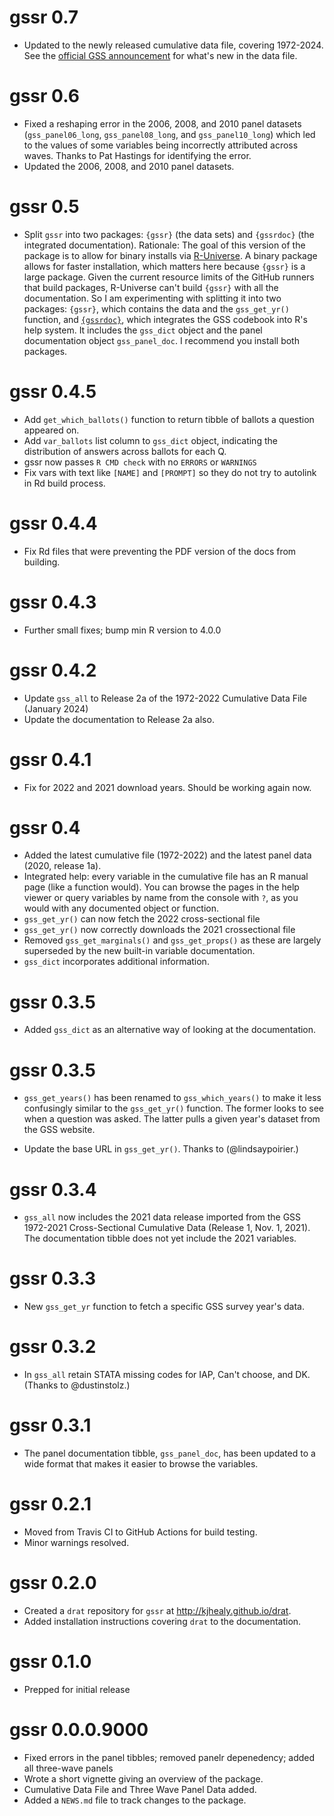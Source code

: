 # gssr 0.7

* Updated to the newly released cumulative data file, covering 1972-2024. See the [official GSS announcement](https://gss.norc.org/content/dam/gss/get-documentation/pdf/other/GSS%202024%20-%20Whats%20New.pdf) for what's new in the data file.

# gssr 0.6

* Fixed a reshaping error in the 2006, 2008, and 2010 panel datasets (`gss_panel06_long`, `gss_panel08_long`, and `gss_panel10_long`) which led to the values of some variables being incorrectly attributed across waves. Thanks to Pat Hastings for identifying the error.
* Updated the 2006, 2008, and 2010 panel datasets.

# gssr 0.5 

* Split `gssr` into two packages: `{gssr}` (the data sets) and `{gssrdoc}` (the integrated documentation). Rationale: The goal of this version of the package is to allow for binary installs via [R-Universe](https://r-universe.dev/search/). A binary package allows for faster installation, which matters here because `{gssr}` is a large package. Given the current resource limits of the GitHub runners that build packages, R-Universe can't build `{gssr}` with all the documentation. So I am experimenting with splitting it into two packages: `{gssr}`, which contains the data and the `gss_get_yr()` function, and [`{gssrdoc}`](https://kjhealy.github.io/gssrdoc), which integrates the GSS codebook into R's help system. It includes the `gss_dict` object and the panel documentation object `gss_panel_doc`. I recommend you install both packages.

# gssr 0.4.5

* Add `get_which_ballots()` function to return tibble of ballots a question appeared on.
* Add `var_ballots` list column to `gss_dict` object, indicating the distribution of answers across ballots for each Q.
* gssr now passes `R CMD check` with no `ERRORS` or `WARNINGS` 
* Fix vars with text like `[NAME]` and `[PROMPT]` so they do not try to autolink in Rd build process.

# gssr 0.4.4

* Fix Rd files that were preventing the PDF version of the docs from building.

# gssr 0.4.3

* Further small fixes; bump min R version to 4.0.0

# gssr 0.4.2

* Update `gss_all` to Release 2a of the 1972-2022 Cumulative Data File (January 2024)
* Update the documentation to Release 2a also.

# gssr 0.4.1

* Fix for 2022 and 2021 download years. Should be working again now. 

# gssr 0.4

* Added the latest cumulative file (1972-2022) and the latest panel data (2020, release 1a).
* Integrated help: every variable in the cumulative file has an R manual page (like a function would). You can browse the pages in the help viewer or query variables by name from the console with `?`, as you would with any documented object or function.
* `gss_get_yr()` can now fetch the 2022 cross-sectional file
* `gss_get_yr()` now correctly downloads the 2021 crossectional file
* Removed `gss_get_marginals()` and `gss_get_props()` as these are largely superseded by the new built-in variable documentation. 
* `gss_dict` incorporates additional information. 


# gssr 0.3.5

* Added `gss_dict` as an alternative way of looking at the documentation.

# gssr 0.3.5

* `gss_get_years()` has been renamed to `gss_which_years()` to make it less confusingly similar to the `gss_get_yr()` function. The former looks to see when a question was asked. The latter pulls a given year's dataset from the GSS website.

* Update the base URL in `gss_get_yr()`. Thanks to (@lindsaypoirier.)

# gssr 0.3.4

* `gss_all` now includes the 2021 data release imported from the GSS 1972-2021 Cross-Sectional Cumulative Data (Release 1, Nov. 1, 2021). The documentation tibble does not yet include the 2021 variables.

# gssr 0.3.3

* New `gss_get_yr` function to fetch a specific GSS survey year's data. 

# gssr 0.3.2

* In `gss_all` retain STATA missing codes for IAP, Can't choose, and DK. (Thanks to @dustinstolz.)

# gssr 0.3.1

* The panel documentation tibble, `gss_panel_doc`, has been updated to a wide format that makes it easier to browse the variables.

# gssr 0.2.1

* Moved from Travis CI to GitHub Actions for build testing.
* Minor warnings resolved.

# gssr 0.2.0

* Created a `drat` repository for `gssr` at <http://kjhealy.github.io/drat>.
* Added installation instructions covering `drat` to the documentation.


# gssr 0.1.0

* Prepped for initial release

# gssr 0.0.0.9000

* Fixed errors in the panel tibbles; removed panelr depenedency; added all three-wave panels
* Wrote a short vignette giving an overview of the package.
* Cumulative Data File and Three Wave Panel Data added.
* Added a `NEWS.md` file to track changes to the package.
